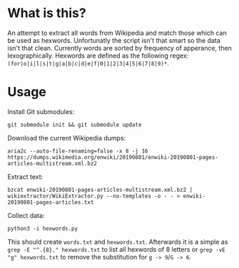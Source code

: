 # What is this?

An attempt to extract all words from Wikipedia and match those which can be used as hexwords. Unfortunatly the script isn't that smart so the data isn't that clean. Currently words are sorted by frequency of apperance, then lexographically. Hexwords are defined as the following regex: `(for|o|i|l|s|t|g|a|b|c|d|e|f|0|1|2|3|4|5|6|7|8|9)*`. 


# Usage

Install Git submodules:

    git submodule init && git submodule update

Download the current Wikipedia dumps:

    aria2c --auto-file-renaming=false -x 8 -j 16 https://dumps.wikimedia.org/enwiki/20190801/enwiki-20190801-pages-articles-multistream.xml.bz2

Extract text:
    
    bzcat enwiki-20190801-pages-articles-multistream.xml.bz2 | wikiextractor/WikiExtractor.py --no-templates -o - - > enwiki-20190801-pages-articles.txt

Collect data:
    
    python3 -i hexwords.py 

This should create `words.txt` and `hexwords.txt`. Afterwards it is a simple as `grep -E "^.{8}," hexwords.txt` to list all hexwords of 8 letters or `grep -vE "g" hexwords.txt` to remove the substitution for `g -> 9`/`G -> 6`.